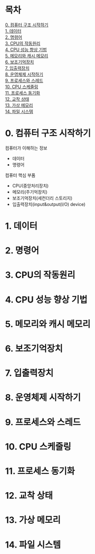 # 목차

[0. 컴퓨터 구조 시작하기](#0-컴퓨터-구조-시작하기)  
[1. 데이터](#1-데이터)  
[2. 명령어](#2-명령어)   
[3. CPU의 작동원리](#3-CPU의-작동원리)   
[4. CPU 성능 향상 기법](#4-CPU-성능-향상-기법)   
[5. 메모리와 캐시 메모리](#5-메모리와-캐시-메모리)  
[6. 보조기억장치](#6-보조기억장치)  
[7. 입출력장치](#7-입출력장치)  
[8. 운영체제 시작하기](#8-운영체제-시작하기)    
[9. 프로세스와 스레드](#9-프로세스와-스레드)    
[10. CPU 스케줄링](#10-CPU-스케줄링)    
[11. 프로세스 동기화](#11-프로세스-동기화)  
[12. 교착 상태](#12-교착-상태)  
[13. 가상 메모리](#13-가상-메모리)  
[14. 파일 시스템](#14-파일-시스템)  

# 0. 컴퓨터 구조 시작하기
  컴퓨터가 이해하는 정보
  * 데이터
  * 명령어

  컴퓨터 핵심 부품
  * CPU(중앙처리장치)
  * 메모리(주기억장치)  
  * 보조기억장치(세컨더리 스토리지)
  * 입출력장치(input&output(I/O) device)

  
# 1. 데이터
# 2. 명령어
# 3. CPU의 작동원리
# 4. CPU 성능 향상 기법
# 5. 메모리와 캐시 메모리
# 6. 보조기억장치
# 7. 입출력장치
# 8. 운영체제 시작하기
# 9. 프로세스와 스레드
# 10. CPU 스케줄링
# 11. 프로세스 동기화
# 12. 교착 상태
# 13. 가상 메모리
# 14. 파일 시스템